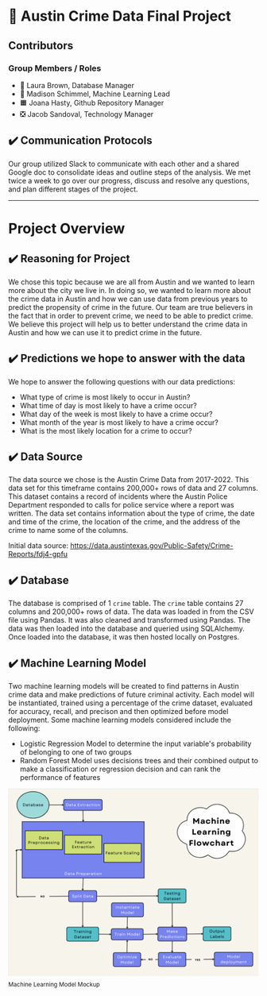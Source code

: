 # :cop: Austin Crime Data Final Project

## Contributors

### Group Members / Roles

- 🔵 Laura Brown, Database Manager
- 🔺 Madison Schimmel, Machine Learning Lead
- 🟧 Joana Hasty, Github Repository Manager
- ❎ Jacob Sandoval, Technology Manager

## ✔️ Communication Protocols

Our group utilized Slack to communicate with each other and a shared Google doc to consolidate ideas and outline steps of the analysis. We met twice a week to go over our progress, discuss and resolve any questions, and plan different stages of the project.

---

# Project Overview

## :heavy_check_mark: Reasoning for Project

We chose this topic because we are all from Austin and we wanted to learn more about the city we live in. In doing so, we wanted to learn more about the crime data in Austin and how we can use data from previous years to predict the propensity of crime in the future. Our team are true believers in the fact that in order to prevent crime, we need to be able to predict crime. We believe this project will help us to better understand the crime data in Austin and how we can use it to predict crime in the future.

## :heavy_check_mark: Predictions we hope to answer with the data

We hope to answer the following questions with our data predictions:

- What type of crime is most likely to occur in Austin?
- What time of day is most likely to have a crime occur?
- What day of the week is most likely to have a crime occur?
- What month of the year is most likely to have a crime occur?
- What is the most likely location for a crime to occur?

## :heavy_check_mark: Data Source

The data source we chose is the Austin Crime Data from 2017-2022. This data set for this timeframe contains 200,000+ rows of data and 27 columns. This dataset contains a record of incidents where the Austin Police Department responded to calls for police service where a report was written. The data set contains information about the type of crime, the date and time of the crime, the location of the crime, and the address of the crime to name some of the columns.  

Initial data source: <https://data.austintexas.gov/Public-Safety/Crime-Reports/fdj4-gpfu>

## :heavy_check_mark: Database

The database is comprised of 1 `crime` table. The `crime` table contains 27 columns and 200,000+ rows of data. The data was loaded in from the CSV file using Pandas. It was also cleaned and transformed using Pandas. The data was then loaded into the database and queried using SQLAlchemy. Once loaded into the database, it was then hosted locally on Postgres.

## ✔️ Machine Learning Model

Two machine learning models will be created to find patterns in Austin crime data and make predictions of future criminal activity. Each model will be instantiated, trained using a percentage of the crime dataset, evaluated for accuracy, recall, and precison and then optimized before model deployment. Some machine learning models considered include the following:

- Logistic Regression Model to determine the input variable's probability of belonging to one of two groups
- Random Forest Model uses decisions trees and their combined output to make a classification or regression decision and can rank the performance of features

![Machine Learning Model Mockup](https://github.com/hastyjr/Group_2_Final_project/blob/mschimmy/Resources/Images/machine_learning_flowchart.png)
<sub>Machine Learning Model Mockup</sub>
